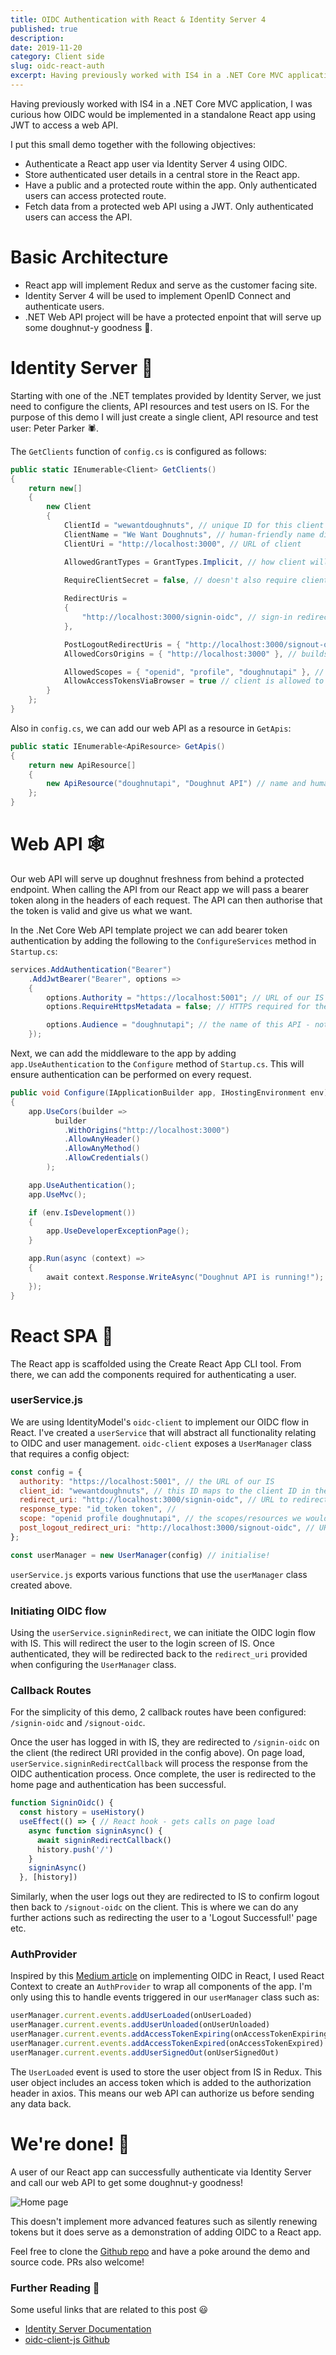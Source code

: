 ```yaml
---
title: OIDC Authentication with React & Identity Server 4
published: true
description: 
date: 2019-11-20
category: Client side
slug: oidc-react-auth
excerpt: Having previously worked with IS4 in a .NET Core MVC application, I was curious how OIDC would be implemented in a standalone React app using JWT to access a web API.
---
```


Having previously worked with IS4 in a .NET Core MVC application, I was curious how OIDC would be implemented in a standalone React app using JWT to access a web API.

I put this small demo together with the following objectives:
- Authenticate a React app user via Identity Server 4 using OIDC.
- Store authenticated user details in a central store in the React app.
- Have a public and a protected route within the app. Only authenticated users can access protected route.
- Fetch data from a protected web API using a JWT. Only authenticated users can access the API.

# Basic Architecture
- React app will implement Redux and serve as the customer facing site.
- Identity Server 4 will be used to implement OpenID Connect and authenticate users.
- .NET Web API project will be have a protected enpoint that will serve up some doughnut-y goodness 🍩.

# Identity Server 🤖
Starting with one of the .NET templates provided by Identity Server, we just need to configure the clients, API resources and test users on IS. For the purpose of this demo I will just create a single client, API resource and test user: Peter Parker 🕷️.

The `GetClients` function of `config.cs` is configured as follows:
```csharp
public static IEnumerable<Client> GetClients()
{
    return new[]
    {
        new Client
        {
            ClientId = "wewantdoughnuts", // unique ID for this client
            ClientName = "We Want Doughnuts", // human-friendly name displayed in IS
            ClientUri = "http://localhost:3000", // URL of client

            AllowedGrantTypes = GrantTypes.Implicit, // how client will interact with identity. Implicit is basic flow for web apps
            
            RequireClientSecret = false, // doesn't also require client to send secret to token endpoint

            RedirectUris =
            {                        
                "http://localhost:3000/signin-oidc", // sign-in redirect URL                     
            },

            PostLogoutRedirectUris = { "http://localhost:3000/signout-oidc" }, // sign-out redirect URL
            AllowedCorsOrigins = { "http://localhost:3000" }, // builds CORS policy for javascript clients

            AllowedScopes = { "openid", "profile", "doughnutapi" }, // what resources this client can access
            AllowAccessTokensViaBrowser = true // client is allowed to receive tokens via browser
        }
    };
}
```

Also in `config.cs`, we can add our web API as a resource in `GetApis`:
```csharp
public static IEnumerable<ApiResource> GetApis()
{
    return new ApiResource[]
    {
        new ApiResource("doughnutapi", "Doughnut API") // name and human-friendly name of our resource
    };
}
```

# Web API 🕸️
Our web API will serve up doughnut freshness from behind a protected endpoint. When calling the API from our React app we will pass a bearer token along in the headers of each request. The API can then authorise that the token is valid and give us what we want.

In the .Net Core Web API template project we can add bearer token authentication by adding the following to the `ConfigureServices` method in `Startup.cs`:
```csharp
services.AddAuthentication("Bearer")
    .AddJwtBearer("Bearer", options =>
    {
        options.Authority = "https://localhost:5001"; // URL of our IS
        options.RequireHttpsMetadata = false; // HTTPS required for the authority (defaults to true but disabled for development).

        options.Audience = "doughnutapi"; // the name of this API - note: matches the API resource name configured in IS
    });
```

Next, we can add the middleware to the app by adding `app.UseAuthentication` to the `Configure` method of `Startup.cs`. This will ensure authentication can be performed on every request. 

```csharp
public void Configure(IApplicationBuilder app, IHostingEnvironment env)
{
    app.UseCors(builder =>
          builder
            .WithOrigins("http://localhost:3000")
            .AllowAnyHeader()
            .AllowAnyMethod()
            .AllowCredentials()
        );

    app.UseAuthentication();
    app.UseMvc();

    if (env.IsDevelopment())
    {
        app.UseDeveloperExceptionPage();
    }

    app.Run(async (context) =>
    {
        await context.Response.WriteAsync("Doughnut API is running!");
    });
}
```

# React SPA 👾
The React app is scaffolded using the Create React App CLI tool. From there, we can add the components required for authenticating a user.

### userService.js
We are using IdentityModel's `oidc-client` to implement our OIDC flow in React. I've created a `userService` that will abstract all functionality relating to OIDC and user management. `oidc-client` exposes a `UserManager` class that requires a config object: 

```js
const config = {
  authority: "https://localhost:5001", // the URL of our IS
  client_id: "wewantdoughnuts", // this ID maps to the client ID in the identity client configuration
  redirect_uri: "http://localhost:3000/signin-oidc", // URL to redirect to after login
  response_type: "id_token token", //
  scope: "openid profile doughnutapi", // the scopes/resources we would like access to
  post_logout_redirect_uri: "http://localhost:3000/signout-oidc", // URL to redirect to after logout
};

const userManager = new UserManager(config) // initialise!
``` 

`userService.js` exports various functions that use the `userManager` class created above.

### Initiating OIDC flow
Using the `userService.signinRedirect`, we can initiate the OIDC login flow with IS. This will redirect the user to the login screen of IS. Once authenticated, they will be redirected back to the `redirect_uri` provided when configuring the `UserManager` class.

### Callback Routes
For the simplicity of this demo, 2 callback routes have been configured: `/signin-oidc` and `/signout-oidc`. 

Once the user has logged in with IS, they are redirected to `/signin-oidc` on the client (the redirect URI provided in the config above). On page load, `userService.signinRedirectCallback` will process the response from the OIDC authentication process. Once complete, the user is redirected to the home page and authentication has been successful.

```js
function SigninOidc() {
  const history = useHistory()
  useEffect(() => { // React hook - gets calls on page load
    async function signinAsync() {
      await signinRedirectCallback()
      history.push('/')
    }
    signinAsync()
  }, [history])
```

Similarly, when the user logs out they are redirected to IS to confirm logout then back to `/signout-oidc` on the client. This is where we can do any further actions such as redirecting the user to a 'Logout Successful!' page etc.

### AuthProvider
Inspired by this [Medium article](https://medium.com/@franciscopa91/how-to-implement-oidc-authentication-with-react-context-api-and-react-router-205e13f2d49) on implementing OIDC in React, I used React Context to create an `AuthProvider` to wrap all components of the app. I'm only using this to handle events triggered in our `userManager` class such as:
```js
userManager.current.events.addUserLoaded(onUserLoaded)
userManager.current.events.addUserUnloaded(onUserUnloaded)
userManager.current.events.addAccessTokenExpiring(onAccessTokenExpiring)
userManager.current.events.addAccessTokenExpired(onAccessTokenExpired)
userManager.current.events.addUserSignedOut(onUserSignedOut)
```

The `UserLoaded` event is used to store the user object from IS in Redux. This user object includes an access token which is added to the authorization header in axios. This means our web API can authorize us before sending any data back.

# We're done! 👊
A user of our React app can successfully authenticate via Identity Server and call our web API to get some doughnut-y goodness!

![Home page](../../static/oidc-home.png)

This doesn't implement more advanced features such as silently renewing tokens but it does serve as a demonstration of adding OIDC to a React app.

Feel free to clone the [Github repo](https://github.com/tappyy/react-IS4-auth-demo) and have a poke around the demo and source code. PRs also welcome!

### Further Reading 📖
Some useful links that are related to this post 😃

- [Identity Server Documentation](http://docs.identityserver.io/en/latest/index.html)
- [oidc-client-js Github](https://github.com/IdentityModel/oidc-client-js)




